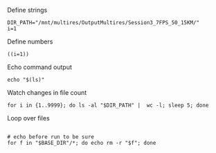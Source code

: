 Define strings

```shell
DIR_PATH="/mnt/multires/OutputMultires/Session3_7FPS_50_15KM/"
i=1
```

Define numbers

```shell
((i=1))
```

Echo command output

```shell
echo "$(ls)"
```

Watch changes in file count

```shell
for i in {1..9999}; do ls -al "$DIR_PATH" |  wc -l; sleep 5; done
```

Loop over files

```shell

# echo before run to be sure
for f in "$BASE_DIR"/*; do echo rm -r "$f"; done
```
